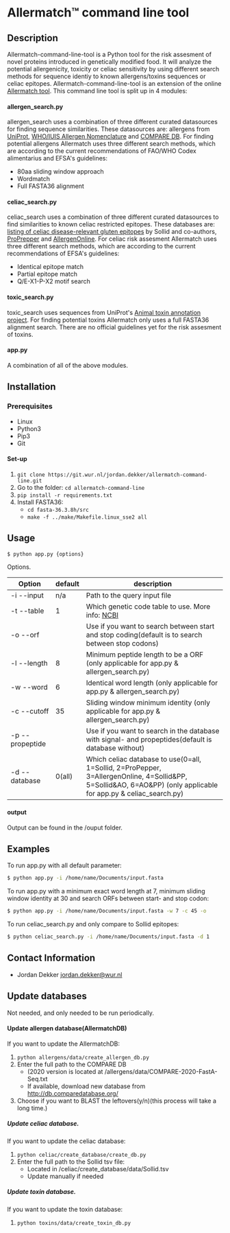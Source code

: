 # Allermatch&trade; command line tool
  
## Description
Allermatch-command-line-tool is a Python tool for the risk assesment of novel proteins introduced in genetically modified food. It will analyze the potential allergenicity, toxicity or celiac sensitivity by using different search methods for sequence identiy to known allergens/toxins sequences or celiac epitopes. Allermatch-command-line-tool is an extension of the online [Allermatch tool](http://allermatch.org/). This command line tool is split up in 4 modules:

#### allergen_search.py
allergen_search uses a combination of three different curated datasources for finding sequence similarities. These datasources are: allergens from [UniProt](https://www.uniprot.org/docs/allergen), [WHO/IUIS Allergen Nomenclature](http://www.allergen.org/) and [COMPARE DB](http://db.comparedatabase.org/). For finding potential allergens Allermatch uses three different search methods, which are according to the current recommendations of FAO/WHO Codex alimentarius and EFSA's guidelines:
* 80aa sliding window approach
* Wordmatch
* Full FASTA36 alignment


#### celiac_search.py
celiac_search uses a combination of three different curated datasources to find similarities to known celiac restricted epitopes. These databases are: [listing of celiac disease-relevant gluten epitopes](https://pubmed.ncbi.nlm.nih.gov/31735991/) by Sollid and co-authors, [ProPrepper](https://www.propepper.net/epitope) and [AllergenOnline](http://www.allergenonline.org/celiacbrowse.shtml). For celiac risk assesment Allermatch uses three different search methods, which are according to the current recommendations of EFSA's guidelines:
* Identical epitope match
* Partial epitope match
* Q/E-X1-P-X2 motif search


#### toxic_search.py
toxic_search uses sequences from UniProt's [Animal toxin annotation project](https://www.uniprot.org/program/Toxins). For finding potential toxins Allermatch only uses a full FASTA36 alignment search. There are no official guidelines yet for the risk assesment of toxins.


#### app.py
A combination of all of the above modules.


## Installation 

### Prerequisites
* Linux
* Python3
* Pip3
* Git

#### Set-up
1. `git clone https://git.wur.nl/jordan.dekker/allermatch-command-line.git`
2. Go to the folder: `cd allermatch-command-line`
3. `pip install -r requirements.txt`
4. Install FASTA36: 
    * `cd fasta-36.3.8h/src`
    * `make -f ../make/Makefile.linux_sse2 all`


## Usage

```bash
$ python app.py {options}
```
Options.

| Option         |default | description                                                                                                               |
|----------------|--------|---------------------------------------------------------------------------------------------------------------------------|
| -i --input     |n/a     | Path to the query input file                                                                                              |
| -t --table     |1       | Which genetic code table to use. More info: [NCBI](https://www.ncbi.nlm.nih.gov/Taxonomy/Utils/wprintgc.cgi)              |
| -o --orf       |        | Use if you want to search between start and stop coding(default is to search between stop codons)                         |
| -l --length    |8       | Minimum peptide length to be a ORF (only applicable for app.py & allergen_search.py)                                      |
| -w --word      |6       | Identical word length (only applicable for app.py & allergen_search.py)                                                   |
| -c --cutoff    |35      | Sliding window minimum identity (only applicable for app.py & allergen_search.py)                                         |
| -p --propeptide|        | Use if you want to search in the database with signal- and propeptides(default is database without)                       |
| -d --database  |0(all)  | Which celiac database to use(0=all, 1=Sollid, 2=ProPepper, 3=AllergenOnline, 4=Sollid&PP, 5=Sollid&AO, 6=AO&PP) (only applicable for app.py & celiac_search.py)           |

#### output
Output can be found in the /ouput folder.

## Examples

To run app.py with all default parameter:
```bash
$ python app.py -i /home/name/Documents/input.fasta
```

To run app.py with a minimum exact word length at 7, minimum sliding window identity at 30 and search ORFs between start- and stop codon:
```bash
$ python app.py -i /home/name/Documents/input.fasta -w 7 -c 45 -o
```

To run celiac_search.py and only compare to Sollid epitopes:
```bash
$ python celiac_search.py -i /home/name/Documents/input.fasta -d 1
```


## Contact Information
*  Jordan Dekker jordan.dekker@wur.nl

## Update databases
Not needed, and only needed to be run periodically.

#### Update allergen database(AllermatchDB)
If you want to update the AllermatchDB:
1. `python allergens/data/create_allergen_db.py`
2. Enter the full path to the COMPARE DB
    * (2020 version is located at /allergens/data/COMPARE-2020-FastA-Seq.txt
    * If available, download new database from http://db.comparedatabase.org/
3. Choose if you want to BLAST the leftovers(y/n)(this process will take a long time.)

##### Update celiac database.
If you want to update the celiac database:
1. `python celiac/create_database/create_db.py`
2. Enter the full path to the Sollid tsv file:
    * Located in /celiac/create_database/data/Sollid.tsv
    * Update manually if needed

##### Update toxin database.
If you want to update the toxin database:
1. `python toxins/data/create_toxin_db.py `
